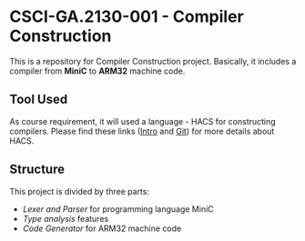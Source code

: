 # CSCI-GA.2130-001 - Compiler Construction
This is a repository for Compiler Construction project. Basically, it includes a compiler from **MiniC** to **ARM32** machine code.

## Tool Used
As course requirement, it will used a language - HACS for constructing compilers. Please find these links ([Intro](https://www.twosigma.com/insights/article/technical-report-introduction-to-compiler-generation-using-hacs/) and [Git](https://github.com/crsx/hacs)) for more details about HACS.

## Structure
This project is divided by three parts:
  - *Lexer and Parser* for programming language MiniC
  - *Type analysis* features
  - *Code Generator* for ARM32 machine code
